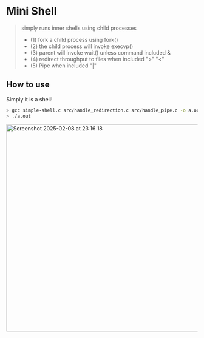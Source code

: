 # Mini Shell
> simply runs inner shells using child processes
> * (1) fork a child process using fork()
> * (2) the child process will invoke execvp()
> * (3) parent will invoke wait() unless command included &
> * (4) redirect throughput to files when included ">" "<"
> * (5) Pipe when included "|"

## How to use

Simply it is a shell! 

```bash
> gcc simple-shell.c src/handle_redirection.c src/handle_pipe.c -o a.out
> ./a.out
```

<img width="546" alt="Screenshot 2025-02-08 at 23 16 18" src="https://github.com/user-attachments/assets/ae51d6f2-6d4d-4534-8067-e3e05804ed72" />
